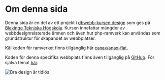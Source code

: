 Om denna sida
==============================================

Denna sida är en del av ett projekt i [dbwebb-kursen design](http://dbwebb.se/design) som ges på [Blekinge Tekniska Högskola](https://www.bth.se/). Kursen innefattar mängder av webbdesignrelaterade ämnen och även hur php-ramverk kan användas som grundstruktur för skapandet av webbplatser.

Källkoden för ramverket finns tillgänglig här [canax/anax-flat](git@github.com:canax/anax-flat.git).

Koden för denna specifika webbplats finns även tillgänglig på [GitHub](https://github.com/klaswarna/AnaxFlat). För själva temat [här](https://github.com/klaswarna/anax-flat-theme).

![Bra design är tidlös](img/TI-500.jpg "Bra design är tidlös. Texas Instruments watch modell 500")
